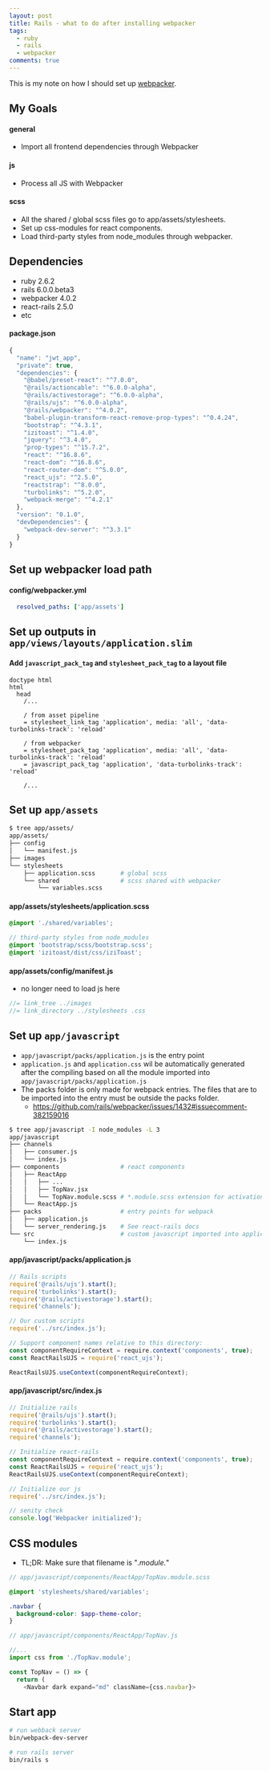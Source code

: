 ```yaml
---
layout: post
title: Rails - what to do after installing webpacker
tags:
  - ruby
  - rails
  - webpacker
comments: true
---
```

This is my note on how I should set up [webpacker](https://github.com/rails/webpacker).

## My Goals

#### general

- Import all frontend dependencies through Webpacker

#### js

- Process all JS with Webpacker

#### scss

- All the shared / global scss files go to app/assets/stylesheets.
- Set up css-modules for react components.
- Load third-party styles from node_modules through webpacker.

## Dependencies

- ruby 2.6.2
- rails 6.0.0.beta3
- webpacker 4.0.2
- react-rails 2.5.0
- etc

#### package.json

```js
{
  "name": "jwt_app",
  "private": true,
  "dependencies": {
    "@babel/preset-react": "^7.0.0",
    "@rails/actioncable": "^6.0.0-alpha",
    "@rails/activestorage": "^6.0.0-alpha",
    "@rails/ujs": "^6.0.0-alpha",
    "@rails/webpacker": "^4.0.2",
    "babel-plugin-transform-react-remove-prop-types": "^0.4.24",
    "bootstrap": "^4.3.1",
    "izitoast": "^1.4.0",
    "jquery": "^3.4.0",
    "prop-types": "^15.7.2",
    "react": "^16.8.6",
    "react-dom": "^16.8.6",
    "react-router-dom": "^5.0.0",
    "react_ujs": "^2.5.0",
    "reactstrap": "^8.0.0",
    "turbolinks": "^5.2.0",
    "webpack-merge": "^4.2.1"
  },
  "version": "0.1.0",
  "devDependencies": {
    "webpack-dev-server": "^3.3.1"
  }
}
```

## Set up webpacker load path 

#### config/webpacker.yml

```yml
  resolved_paths: ['app/assets']
```

## Set up outputs in `app/views/layouts/application.slim`

#### Add `javascript_pack_tag` and `stylesheet_pack_tag` to a layout file

```slim
doctype html
html
  head
    /...

    / from asset pipeline
    = stylesheet_link_tag 'application', media: 'all', 'data-turbolinks-track': 'reload'

    / from webpacker
    = stylesheet_pack_tag 'application', media: 'all', 'data-turbolinks-track': 'reload'
    = javascript_pack_tag 'application', 'data-turbolinks-track': 'reload'

    /...
```

## Set up `app/assets`

```bash
$ tree app/assets/
app/assets/
├── config
│   └── manifest.js
├── images
└── stylesheets
    ├── application.scss       # global scss
    └── shared                 # scss shared with webpacker
        └── variables.scss
```

#### app/assets/stylesheets/application.scss

```scss
@import './shared/variables';

// third-party styles from node_modules
@import 'bootstrap/scss/bootstrap.scss';
@import 'izitoast/dist/css/iziToast';
```

#### app/assets/config/manifest.js

- no longer need to load js here

```js
//= link_tree ../images
//= link_directory ../stylesheets .css
```

## Set up `app/javascript`

- `app/javascript/packs/application.js` is the entry point
- `application.js` and `application.css` wil be automatically generated after the compiling based on all the module imported into `app/javascript/packs/application.js`
- The packs folder is only made for webpack entries. The files that are to be imported into the entry  must be outside the packs folder.
  - https://github.com/rails/webpacker/issues/1432#issuecomment-382159016

```bash
$ tree app/javascript -I node_modules -L 3
app/javascript
├── channels
│   ├── consumer.js
│   └── index.js
├── components                 # react components
│   ├── ReactApp
│   │   ├── ...
│   │   ├── TopNav.jsx
│   │   └── TopNav.module.scss # *.module.scss extension for activation css modules
│   └── ReactApp.js
├── packs                      # entry points for webpack
│   ├── application.js
│   └── server_rendering.js    # See react-rails docs
└── src                        # custom javascript imported into application.js
    └── index.js
```

#### app/javascript/packs/application.js

```js
// Rails scripts
require('@rails/ujs').start();
require('turbolinks').start();
require('@rails/activestorage').start();
require('channels');

// Our custom scripts
require('../src/index.js');

// Support component names relative to this directory:
const componentRequireContext = require.context('components', true);
const ReactRailsUJS = require('react_ujs');

ReactRailsUJS.useContext(componentRequireContext);
```

#### app/javascript/src/index.js

```js
// Initialize rails
require('@rails/ujs').start();
require('turbolinks').start();
require('@rails/activestorage').start();
require('channels');

// Initialize react-rails
const componentRequireContext = require.context('components', true);
const ReactRailsUJS = require('react_ujs');
ReactRailsUJS.useContext(componentRequireContext);

// Initialize our js
require('../src/index.js');

// senity check
console.log('Webpacker initialized');
```

## CSS modules

- TL;DR: Make sure that filename is "*.module.*"

```scss
// app/javascript/components/ReactApp/TopNav.module.scss

@import 'stylesheets/shared/variables';

.navbar {
  background-color: $app-theme-color;
}
```

```js
// app/javascript/components/ReactApp/TopNav.js

//...
import css from './TopNav.module';

const TopNav = () => {
  return (
    <Navbar dark expand="md" className={css.navbar}>
```

## Start app

```bash
# run webback server
bin/webpack-dev-server
```

```bash
# run rails server
bin/rails s
```

